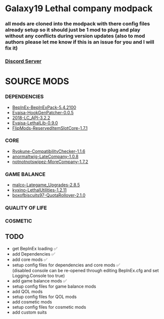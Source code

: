 # Galaxy19 Lethal company modpack
### all mods are cloned into the modpack with there config files already setup so it should just be 1 mod to plug and play without any conflicts during version updates (also to mod authors please let me know if this is an issue for you and I will fix it) 
### [Discord Server](https://discord.gg/dXycaWR88z)

# SOURCE MODS

### DEPENDENCIES
- [BepInEx-BepInExPack-5.4.2100](thunderstore.io/c/lethal-company/p/BepInEx/BepInExPack)
- [Evaisa-HookGenPatcher-0.0.5](thunderstore.io/c/lethal-company/p/Evaisa/HookGenPatcher)
- [2018-LC_API-3.2.2](thunderstore.io/c/lethal-company/p/2018/LC_API)
- [Evaisa-LethalLib-0.9.0](thunderstore.io/c/lethal-company/p/Evaisa/LethalLib)
- [FlipMods-ReservedItemSlotCore-1.7.1](thunderstore.io/c/lethal-company/p/FlipMods/ReservedItemSlotCore)

### CORE
- [Ryokune-CompatibilityChecker-1.1.6](thunderstore.io/c/lethal-company/p/Ryokune/CompatibilityChecker)
- [anormaltwig-LateCompany-1.0.8](thunderstore.io/c/lethal-company/p/anormaltwig/LateCompany)
- [notnotnotswipez-MoreCompany-1.7.2](thunderstore.io/c/lethal-company/p/notnotnotswipez/MoreCompany)

### GAME BALANCE
- [malco-Lategame_Upgrades-2.8.5](thunderstore.io/c/lethal-company/p/malco/Lategame_Upgrades)
- [kyxino-LethalUtilities-1.2.11](thunderstore.io/c/lethal-company/p/kyxino/LethalUtilities)
- [boxofbiscuits97-QuotaRollover-2.1.0](thunderstore.io/c/lethal-company/p/boxofbiscuits97/QuotaRollover)

### QUALITY OF LIFE

### COSMETIC

## TODO

- get BepInEx loading ✅
- add Dependencies ✅
- add core mods ✅
- setup config files for dependencies and core mods ✅ <br>
(disabled console can be re-opened through editing BepInEx.cfg and set Logging.Console too true)
- add game balance mods ✅
- setup config files for game balance mods 
- add QOL mods
- setup config files for QOL mods
- add cosmetic mods
- setup config files for cosmetic mods
- add custom suits
